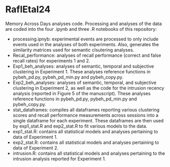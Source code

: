 # RaflEtal24
Memory Across Days analyses code. Processing and analyses of the data are coded into the four .ipynb and three .R notebooks of this repository:
- processing.ipnyb: experimental events are processed to only include events used in the analyses of both experiments. Also, generates the similarity matrices used for semantic clsutering analyses.
- Recal_performance: analyses of recall performance (correct and false recall rates) for experiments 1 and 2.
- Exp1_beh_analyses: analyses of semantic, temporal and subjective clustering in Experiment 1. These analyses reference functions in pybeh_pd.py, pybeh_pd_min.py and pybeh_copy.py.
- Exp2_beh_analyses: analyses of semantic, temporal, and subjective clustering in Experiment 2, as well as the code for the intrusion recency analysis (reported in Figure 5 of the manuscript). These analyses reference functions in pybeh_pd.py, pybeh_pd_min.py and pybeh_copy.py.
- stat_dataframes: compiles all dataframes reporting various clustering scores and recall performance measurements across sessions into a single dataframe for each experiment. These dataframes are then used by exp1_stat.R and exp2_stat.R to fit various models to the data.
- exp1_stat.R: contains all statistical models and analyses pertaining to data of Experiment 1.
- exp2_stat.R: contains all statistical models and analyses pertaining to data of Experiment 2.
- intrusion.R: contains all statistical  models and analyses pertaining to the intrusion analysis reported for Experiment 1.
